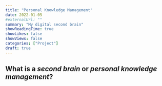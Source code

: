 ```yaml
---
title: "Personal Knowledge Management"
date: 2022-01-05
#externalUrl: ""
summary: "My digital second brain"
showReadingTime: true
showLikes: false
showViews: false
categories: ["Project"]
draft: true
---
```


## What is a _second brain_ or _personal knowledge management_?
